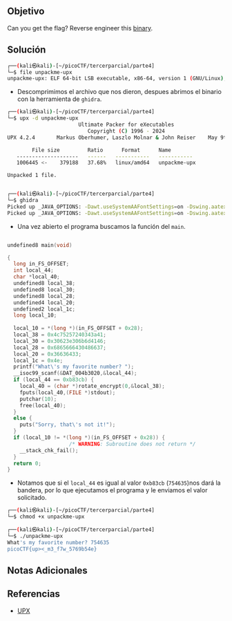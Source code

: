 ## Objetivo
Can you get the flag? Reverse engineer this [binary](https://artifacts.picoctf.net/c/205/unpackme-upx).
## Solución

```bash
┌──(kali㉿kali)-[~/picoCTF/tercerparcial/parte4]
└─$ file unpackme-upx     
unpackme-upx: ELF 64-bit LSB executable, x86-64, version 1 (GNU/Linux), statically linked, no section header
```
- Descomprimimos el archivo que nos dieron, despues abrimos el binario con la herramienta de `ghidra`.
```bash
┌──(kali㉿kali)-[~/picoCTF/tercerparcial/parte4]
└─$ upx -d unpackme-upx      
                       Ultimate Packer for eXecutables
                          Copyright (C) 1996 - 2024
UPX 4.2.4       Markus Oberhumer, Laszlo Molnar & John Reiser    May 9th 2024

        File size         Ratio      Format      Name
   --------------------   ------   -----------   -----------
   1006445 <-    379188   37.68%   linux/amd64   unpackme-upx

Unpacked 1 file.


┌──(kali㉿kali)-[~/picoCTF/tercerparcial/parte4]
└─$ ghidra         
Picked up _JAVA_OPTIONS: -Dawt.useSystemAAFontSettings=on -Dswing.aatext=true
Picked up _JAVA_OPTIONS: -Dawt.useSystemAAFontSettings=on -Dswing.aatext=true
```
- Una vez abierto el programa buscamos la función del `main`.
```c

undefined8 main(void)

{
  long in_FS_OFFSET;
  int local_44;
  char *local_40;
  undefined8 local_38;
  undefined8 local_30;
  undefined8 local_28;
  undefined4 local_20;
  undefined2 local_1c;
  long local_10;
  
  local_10 = *(long *)(in_FS_OFFSET + 0x28);
  local_38 = 0x4c75257240343a41;
  local_30 = 0x30623e306b6d4146;
  local_28 = 0x6865666430486637;
  local_20 = 0x36636433;
  local_1c = 0x4e;
  printf("What\'s my favorite number? ");
  __isoc99_scanf(&DAT_004b3020,&local_44);
  if (local_44 == 0xb83cb) {
    local_40 = (char *)rotate_encrypt(0,&local_38);
    fputs(local_40,(FILE *)stdout);
    putchar(10);
    free(local_40);
  }
  else {
    puts("Sorry, that\'s not it!");
  }
  if (local_10 != *(long *)(in_FS_OFFSET + 0x28)) {
                    /* WARNING: Subroutine does not return */
    __stack_chk_fail();
  }
  return 0;
}


```
- Notamos que si el `local_44` es igual al valor `0xb83cb` (`754635`)nos dará  la bandera, por lo que ejecutamos el programa y le enviamos el valor solicitado.
```bash
┌──(kali㉿kali)-[~/picoCTF/tercerparcial/parte4]
└─$ chmod +x unpackme-upx 
                                                                                 
┌──(kali㉿kali)-[~/picoCTF/tercerparcial/parte4]
└─$ ./unpackme-upx 
What's my favorite number? 754635
picoCTF{up><_m3_f7w_5769b54e}


```

## Notas Adicionales
## Referencias
- [UPX](https://en.wikipedia.org/wiki/UPX)